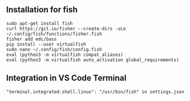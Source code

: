 ## Installation for fish ##
    sudo apt-get install fish
    curl https://git.io/fisher --create-dirs -sLo ~/.config/fish/functions/fisher.fish
    fisher add edc/bass
    pip install --user virtualfish
    sudo nano ~/.config/fish/config.fish
    eval (python3 -m virtualfish compat_aliases)
    eval (python3 -m virtualfish auto_activation global_requirements)


## Integration in VS Code Terminal ##
    "terminal.integrated.shell.linux": "/usr/bin/fish" in settings.json
